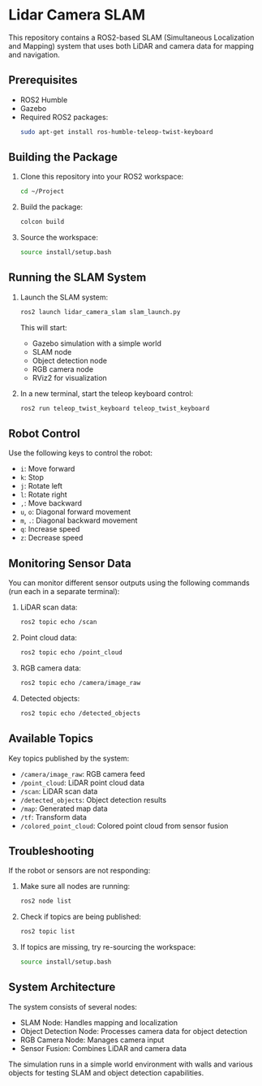 # Lidar Camera SLAM

This repository contains a ROS2-based SLAM (Simultaneous Localization and Mapping) system that uses both LiDAR and camera data for mapping and navigation.

## Prerequisites

- ROS2 Humble
- Gazebo
- Required ROS2 packages:
  ```bash
  sudo apt-get install ros-humble-teleop-twist-keyboard
  ```

## Building the Package

1. Clone this repository into your ROS2 workspace:
   ```bash
   cd ~/Project
   ```

2. Build the package:
   ```bash
   colcon build
   ```

3. Source the workspace:
   ```bash
   source install/setup.bash
   ```

## Running the SLAM System

1. Launch the SLAM system:
   ```bash
   ros2 launch lidar_camera_slam slam_launch.py
   ```
   This will start:
   - Gazebo simulation with a simple world
   - SLAM node
   - Object detection node
   - RGB camera node
   - RViz2 for visualization

2. In a new terminal, start the teleop keyboard control:
   ```bash
   ros2 run teleop_twist_keyboard teleop_twist_keyboard
   ```

## Robot Control

Use the following keys to control the robot:
- `i`: Move forward
- `k`: Stop
- `j`: Rotate left
- `l`: Rotate right
- `,`: Move backward
- `u`, `o`: Diagonal forward movement
- `m`, `.`: Diagonal backward movement
- `q`: Increase speed
- `z`: Decrease speed

## Monitoring Sensor Data

You can monitor different sensor outputs using the following commands (run each in a separate terminal):

1. LiDAR scan data:
   ```bash
   ros2 topic echo /scan
   ```

2. Point cloud data:
   ```bash
   ros2 topic echo /point_cloud
   ```

3. RGB camera data:
   ```bash
   ros2 topic echo /camera/image_raw
   ```

4. Detected objects:
   ```bash
   ros2 topic echo /detected_objects
   ```

## Available Topics

Key topics published by the system:
- `/camera/image_raw`: RGB camera feed
- `/point_cloud`: LiDAR point cloud data
- `/scan`: LiDAR scan data
- `/detected_objects`: Object detection results
- `/map`: Generated map data
- `/tf`: Transform data
- `/colored_point_cloud`: Colored point cloud from sensor fusion

## Troubleshooting

If the robot or sensors are not responding:
1. Make sure all nodes are running:
   ```bash
   ros2 node list
   ```

2. Check if topics are being published:
   ```bash
   ros2 topic list
   ```

3. If topics are missing, try re-sourcing the workspace:
   ```bash
   source install/setup.bash
   ```

## System Architecture

The system consists of several nodes:
- SLAM Node: Handles mapping and localization
- Object Detection Node: Processes camera data for object detection
- RGB Camera Node: Manages camera input
- Sensor Fusion: Combines LiDAR and camera data

The simulation runs in a simple world environment with walls and various objects for testing SLAM and object detection capabilities. 